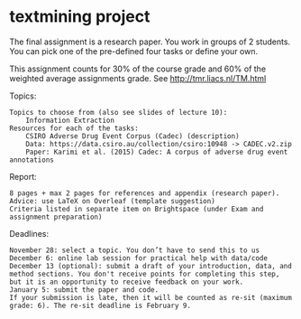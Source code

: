 # textmining project
 
The final assignment is a research paper. You work in groups of 2 students. You can pick one of the pre-defined four tasks or define your own.

This assignment counts for 30% of the course grade and 60% of the weighted average assignments grade. See http://tmr.liacs.nl/TM.html

Topics:

    Topics to choose from (also see slides of lecture 10):
        Information Extraction
    Resources for each of the tasks:
        CSIRO Adverse Drug Event Corpus (Cadec) (description)
        Data: https://data.csiro.au/collection/csiro:10948 -> CADEC.v2.zip 
        Paper: Karimi et al. (2015) Cadec: A corpus of adverse drug event annotations 

Report:

    8 pages + max 2 pages for references and appendix (research paper).
    Advice: use LaTeX on Overleaf (template suggestion)
    Criteria listed in separate item on Brightspace (under Exam and assignment preparation)

Deadlines:

    November 28: select a topic. You don’t have to send this to us
    December 6: online lab session for practical help with data/code
    December 13 (optional): submit a draft of your introduction, data, and method sections. You don't receive points for completing this step, but it is an opportunity to receive feedback on your work.
    January 5: submit the paper and code.
    If your submission is late, then it will be counted as re-sit (maximum grade: 6). The re-sit deadline is February 9.
